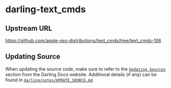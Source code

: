 # darling-text_cmds

## Upstream URL

https://github.com/apple-oss-distributions/text_cmds/tree/text_cmds-106

## Updating Source

When updating the source code, make sure to refer to the [`Updating Sources`](https://docs.darlinghq.org/contributing/updating-sources/index.html#updating-sources) section from the Darling Docs website. Additional details (if any) can be found in [`darling/notes/UPDATE_SOURCE.md`](darling/notes/UPDATE_SOURCE.md).